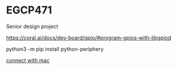 # EGCP471
Senior design project

https://coral.ai/docs/dev-board/gpio/#program-gpios-with-libgpiod

python3 -m pip install python-periphery

[connect with mac](https://coral.ai/docs/dev-board/serial-console/#connect-with-macos)
